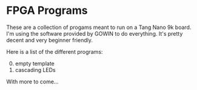 # FPGA Programs 
These are a collection of progams meant to run on a Tang Nano 9k board.
I'm using the software provided by GOWIN to do everything. It's pretty decent and very beginner friendly.

Here is a list of the different programs:

0. empty template
1. cascading LEDs

With more to come...